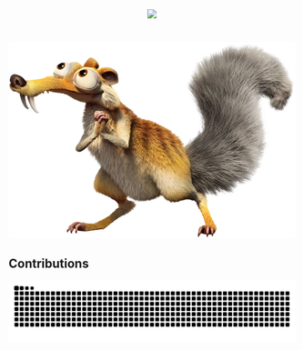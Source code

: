 <div align="center">
  <img src="[https://readme-typing-svg.herokuapp.com?font=Merriweather&size=25&pause=1000&width=435&lines=Olahttps://readme-typing-svg.herokuapp.com?font=Merriweather&size=25&pause=1000&width=435&lines=Ola!;Eu+sou+o+Andr%C3%A9+Alvino%F0%9F%91%8B](https://readme-typing-svg.herokuapp.com?font=Merriweather&size=25&duration=2000&pause=1000&vCenter=true&width=435&lines=Ola!;Eu+sou+o+Andr%C3%A9+Alvino%F0%9F%91%8B)">
  
  <!--<img src="https://readme-typing-svg.demolab.com?font=Merriweather+Code&pause=1000&size=25&width=435&lines=+Ola!+Eu+sou+o+Andr%C3%A9+Alvino%F0%9F%91%8B">
  <!-- site: https://readme-typing-svg.herokuapp.com/demo/ -->
</div>

#
<img src="https://github.com/euandr/euandr/blob/main/Scrat_29.webp" alt="Texto Alternativo">


## Contributions

<picture align="center">
  <source media="(prefers-color-scheme: dark)" srcset="https://raw.githubusercontent.com/euandr/euandr/output/github-contribution-grid-snake-dark.svg">
  <source media="(prefers-color-scheme: light)" srcset="https://raw.githubusercontent.com/euandr/euandr/output/github-contribution-grid-snake-dark.svg">
  <img align="center" alt="github contribution grid snake animation" src="https://raw.githubusercontent.com/euandr/euandr/output/github-contribution-grid-snake.svg">
</picture>
